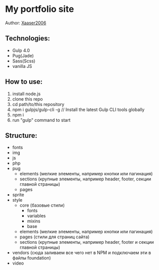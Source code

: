 ﻿# My portfolio site

Author: <a href="http://xaaser2006.ru" target="_blank">Xaaser2006</a>

## Technologies:
* Gulp 4.0
* Pug(Jade)
* Sass(Scss)
* vanilla JS

## How to use:
1. install node.js
2. clone this repo
3. cd path/to/this repository
4. npm i gulpjs/gulp-cli -g  // Install the latest Gulp CLI tools globally
5. npm i
6. run "gulp" command to start

## Structure:
* fonts
* img
* js
* php
* pug
    * elements (мелкие элементы, например кнопки или пагинация)
    * sections (крупные элементы, например header, footer, секции главной страницы)
    * pages
* sprite
* style
  * core (базовые стили)
    * fonts
    * variables
    * mixins
    * base
  * elements (мелкие элементы, например кнопки или пагинация)
  * pages (стили для страниц сайта)
  * sections (крупные элементы, например header, footer и секции главной страницы)
* vendors (сюда заливаем все чего нет в NPM и подключаем эти в файлы foundation)
* video
